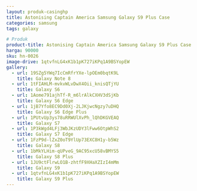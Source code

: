 ```yaml
---
layout: produk-casinghp
title: Astonising Captain America Samsung Galaxy S9 Plus Case
categories: samsung
tags: galaxy

# Produk
product-title: Astonising Captain America Samsung Galaxy S9 Plus Case
harga: 90000
sku: hn-0026
image-drive: 1qtvfnLG4xK1b1pK727iKPq1A9BSYopEW
gallery:
  - url: 19SZg5YWq7IcCmRfrYXe-lpOEm0bqtK9L
    title: Galaxy Note 8
  - url: 1tFIAHLM-mvkvWLvDwX4Oii_knisQTjYU
    title: Galaxy S6
  - url: 1Aome791ajhTf-R_m6lrAlkCXHV3dSjKb
    title: Galaxy S6 Edge
  - url: 1jB7Yfo8EC9Dd0Xj-2LJKjwcNgzy7uDHQ
    title: Galaxy S6 Edge Plus
  - url: 1PUtvUp3ys78uRRWUlXvPh_lQhDKGVEAQ
    title: Galaxy S7
  - url: 1P3kWgd4LFj3WbJKzUDY3lFww6OtpWhS2
    title: Galaxy S7 Edge
  - url: 1FzP9d-lZxZ0oT9YlUp73EXC8H1y-b5Wz
    title: Galaxy S8
  - url: 1bMkYLHim-qUPveG_9AC95xcU58vBMYS5
    title: Galaxy S8 Plus
  - url: 1JU9ctFlrwLO1B-zhtfF9XHaXZIzI4mMm
    title: Galaxy S9
  - url: 1qtvfnLG4xK1b1pK727iKPq1A9BSYopEW
    title: Galaxy S9 Plus
---
```

